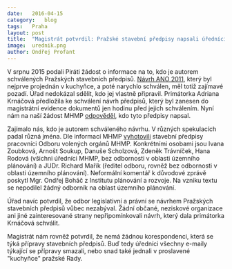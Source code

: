 ```yaml
---
date:	2016-04-15
category:	blog
tags:	Praha
layout:	post
title:	"Magistrát potvrdil: Pražské stavební předpisy napsali úředníci bez kvalifikace"
image:	urednik.png
author:	Ondřej Profant
---
```


V srpnu 2015 podali Piráti žádost o informace na to, kdo je autorem schválených Pražských stavebních předpisů. [Návrh ANO 2011](https://github.com/pirati-cz/KlubPraha/blob/master/spisy/2015/106-stavebni-predpisy-praha/8-poskytnuti-odpovedi/tisk-18847.pdf), který byl nejprve projednán v kuchyňce, a poté narychlo schválen, měl totiž zajímavé pozadí. Úřad nedokázal sdělit, kdo jej vlastně připravil. Primátorka Adriana Krnáčová předložila ke schválení návrh předpisů, který byl zanesen do magistrátní evidence dokumentů jen hodinu před jejich schválením. Nyní nám na naší žádost MHMP [odpověděl](https://github.com/pirati-cz/KlubPraha/blob/master/spisy/2015/106-stavebni-predpisy-praha/8-poskytnuti-odpovedi/odpoved.pdf), kdo tyto předpisy napsal. 

Zajímalo nás, kdo je autorem schváleného návrhu. V různých spekulacích padal různá jména. Dle informací MHMP [vyhotovili](https://github.com/pirati-cz/KlubPraha/blob/master/spisy/2015/106-stavebni-predpisy-praha/8-poskytnuti-odpovedi/historie-tvorby-dokumentu.pdf) stavební předpisy pracovníci Odboru volených orgánů MHMP. Konkrétními osobami jsou Ivana Zoubková, Arnošt Soukup, Danuše Scholzová, Zdeněk Trávníček, Hana Rodová (všichni úředníci MHMP, bez odbornosti v oblasti územního plánování) a JUDr. Richard Mařík (ředitel odboru, rovněž bez odbornosti v oblasti územního plánování). Neformální komentář k důvodové zprávě poskytl Mgr. Ondřej Boháč z Institutu plánování a rozvoje. Na vzniku textu se nepodílel žádný odborník na oblast územního plánování. 

Úřad navíc potvrdil, že odbor legislativní a právní se návrhem Pražských stavebních předpisů vůbec nezabýval. Žádní občané, neziskové organizace ani jiné zainteresované strany nepřipomínkovali návrh, který dala primátorka Krnáčová schválit. 

Magistrát nám rovněž potvrdil, že nemá žádnou korespondenci, která se týká přípravy stavebních předpisů. Buď tedy úředníci všechny e-maily týkající se přípravy smazali, nebo snad také jednali v proslavené "kuchyňce" pražské Rady. 
